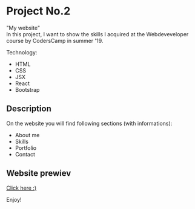 # Project No.2

"My website"<br/>In this project, I want to show the skills I acquired at the Webdeveveloper course by CodersCamp in summer '19.

Technology: 

- HTML 
- CSS
- JSX
- React
- Bootstrap

## Description

On the website you will find following sections (with informations):
* About me
* Skills
* Portfolio
* Contact


## Website prewiev

[Click here :)](https://bartlomiejkorycki.github.io/MyPage/#/)

Enjoy!
